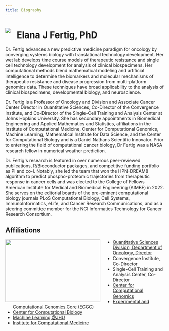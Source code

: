 ```yaml
---
title: Biography
---
```


<img src="/fertiglab/images/elana-fertig.jpg" align="left" style="margin: 20px 20px 0px 0px;" />

# Elana J Fertig, PhD

Dr. Fertig advances a new predictive medicine paradigm for oncology by converging systems biology with translational technology development. Her wet lab develops time course models of therapeutic resistance and single cell technology development for analysis of clinical biospecimens. Her computational methods blend mathematical modeling and artificial intelligence to determine the biomarkers and molecular mechanisms of therapeutic resistance and disease progression from multi-platform genomics data. These techniques have broad applicability to the analysis of clinical biospecimens, developmental biology, and neuroscience. 

Dr. Fertig is a Professor of Oncology and Division and Associate Cancer Center Director in Quantitative Sciences, Co-Director of the Convergence Institute, and Co-Director of the Single-Cell Training and Analysis Center at Johns Hopkins University. She has secondary appointments in Biomedical Engineering and Applied Mathematics and Statistics, affiliations in the Institute of Computational Medicine, Center for Computational Genomics, Machine Learning, Mathematical Institute for Data Science, and the Center for Computational Biology and is a Daniel Nathans Scientific Innovator. Prior to entering the field of computational cancer biology, Dr Fertig was a NASA research fellow in numerical weather prediction.

Dr. Fertig's research is featured in over numerous peer-reviewed publications, R/Bioconductor packages, and competitive funding portfolio as PI and co-I. Notably, she led the team that won the HPN-DREAM8 algorithm to predict phospho-proteomic trajectories from therapeutic response in cancer cells and was elected to the College of Fellows American Institute for Medical and Biomedical Engineering (AIMBE) in 2022. She serves on the editorial boards of the pre-eminent computational biology journals PLoS Computational Biology, Cell Systems, ImmunoInformatics, eLife, and Cancer Research Communications, and as a steering committee member for the NCI Informatics Technology for Cancer Research Consortium.

## Affiliations

<img src="/fertiglab/images/affiliations.png" align="left" style="margin: 0px 40px 0px 0px;" width="300" height="197" />

- <a href="https://www.rits.onc.jhmi.edu/dbb/" target="_blank">Quantitative Sciences Division, Department of Oncology, Director</a>
- Convergence Institute, Co-Director
- Single-Cell Training and Analysis Center, Co-Director
- <a href="http://genomics.jhu.edu/" target="_blank">Center for Computational Genomics</a>
- <a href="https://www.hopkinsmedicine.org/kimmel_cancer_center/research/shared_resources/ecgc_sr.html" target="_blank">Experimental and Computational Genomics Core (ECGC)</a>
- <a href="http://ccb.jhu.edu/" target="_blank">Center for Computational Biology</a>
- <a href="http://ml.jhu.edu/" target="_blank">Machine Learning @JHU</a>
- <a href="https://icm.jhu.edu/" target="_blank">Institute for Computational Medicine</a>
